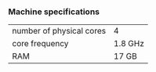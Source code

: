 




### Machine specifications

| | |
| - | - |
| number of physical cores | 4 |
| core frequency | 1.8 GHz |
| RAM | 17 GB |
